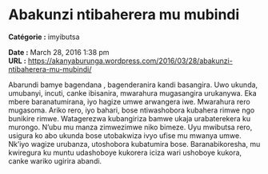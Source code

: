 # Abakunzi ntibaherera mu mubindi

**Catégorie :** imyibutsa

**Date :** March 28, 2016 1:38 pm  
**URL :** https://akanyaburunga.wordpress.com/2016/03/28/abakunzi-ntibaherera-mu-mubindi/

Abarundi bamye bagendana , bagenderanira kandi basangira. Uwo ukunda, umubanyi, incuti, canke ibisanira, mwarahura mugasangira urukanywa. Eka mbere baranatumirana, iyo hagize umwe arwangera iwe. Mwarahura rero mugasoma. Ariko rero, iyo bahari, bose ntiwashobora kubahera rimwe ngo bunikire rimwe. Watagerezwa kubangiriza bamwe ukaja urabaterekera ku murongo. N’ubu mu manza zimwezimwe niko bimeze.
Uyu mwibutsa rero, usigura ko abo ukunda bose utobakwiza ivyo ufise mu mwanya umwe. Nk’iyo wagize urubanza, utoshobora kubatumira bose. Baranabikoresha, mu kwiregura ku muntu udashoboye kukorera iciza wari ushoboye kukora, canke wariko ugirira abandi.
